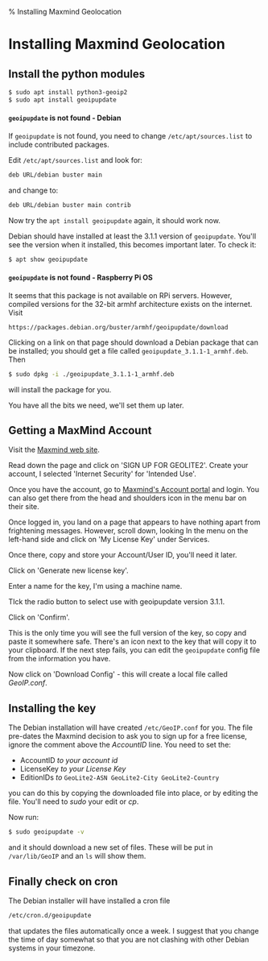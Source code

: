 % Installing Maxmind Geolocation
# Installing Maxmind Geolocation

## Install the python modules

``` sh
$ sudo apt install python3-geoip2
$ sudo apt install geoipupdate
```

#### ```geoipupdate``` is not found - Debian

If ```geoipupdate``` is not found, you need to change ```/etc/apt/sources.list``` to include contributed packages.

Edit ```/etc/apt/sources.list``` and look for:

``` sh
deb URL/debian buster main
```

and change to:
``` sh
deb URL/debian buster main contrib
```

Now try the ```apt install geoipupdate``` again, it should work now.

Debian should have installed at least the 3.1.1 version of ```geoipupdate```.  You'll see the version when it installed, this becomes important later. To check it:

``` sh
$ apt show geoipupdate
```

#### ```geoipupdate``` is not found - Raspberry Pi OS

It seems that this package is not available on RPi servers. However, compiled versions for the 32-bit armhf architecture exists on the internet. Visit

``` text
https://packages.debian.org/buster/armhf/geoipupdate/download
```
Clicking on a link on that page should download a Debian package that can be installed; you should get a file called ```geoipupdate_3.1.1-1_armhf.deb```. Then

``` sh
$ sudo dpkg -i ./geoipupdate_3.1.1-1_armhf.deb
```
will install the package for you.

You have all the bits we need, we'll set them up later.

## Getting a MaxMind Account

Visit the [Maxmind web site](https://dev.maxmind.com/geoip/geoip2/geolite2/).

Read down the page and click on 'SIGN UP FOR GEOLITE2'. Create your account, I selected 'Internet Security' for 'Intended Use'.

Once you have the account, go to [Maxmind's Account portal](https://www.maxmind.com/en/account/login) and login. You can also get there from the head and shoulders icon in the menu bar on their site.

Once logged in, you land on a page that appears to have nothing apart from frightening messages. However, scroll down, looking In the menu on the left-hand side and click on 'My License Key' under Services.

Once there,  copy and store your Account/User ID, you'll need it later.

Click on 'Generate new license key'.

Enter a name for the key, I'm using a machine name.

 TIck the radio button to select use with geoipupdate version 3.1.1.

Click on 'Confirm'.

This is the only time you will see the full version of the key, so copy and paste it somewhere safe. There's an icon next to the key that will copy it to your clipboard. If the next step fails, you can edit the ```geoipupdate``` config file from the information you have.

Now click on 'Download Config' - this will create a local file called _GeoIP.conf_.

## Installing the key

The Debian installation will have created ```/etc/GeoIP.conf``` for you. The file pre-dates the Maxmind decision to ask you to sign up for a free license, ignore the comment above the _AccountID_ line. You need to set the:

- AccountID _to your account id_
- LicenseKey _to your License Key_
- EditionIDs _to_ ```GeoLite2-ASN GeoLite2-City GeoLite2-Country```

you can do this by copying the downloaded file into place, or by editing the file. You'll need to _sudo_ your edit or _cp_.

Now run:

``` sh
$ sudo geoipupdate -v

```

and it should download a new set of files. These will be put in ```/var/lib/GeoIP``` and an ```ls``` will show them.

## Finally check on cron

The Debian installer will have installed a cron file

``` sh
/etc/cron.d/geoipupdate
```

that updates the files automatically  once a week. I suggest that you change the time of day somewhat so that you are not clashing with other Debian systems in your timezone.
